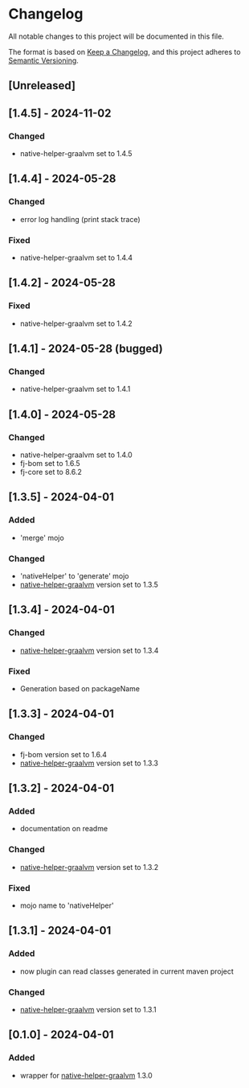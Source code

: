# Changelog

All notable changes to this project will be documented in this file.

The format is based on [Keep a Changelog](https://keepachangelog.com/en/1.1.0/),
and this project adheres to [Semantic Versioning](https://semver.org/spec/v2.0.0.html).

## [Unreleased]

## [1.4.5] - 2024-11-02

### Changed

- native-helper-graalvm set to 1.4.5

## [1.4.4] - 2024-05-28

### Changed

- error log handling (print stack trace)

### Fixed

- native-helper-graalvm set to 1.4.4

## [1.4.2] - 2024-05-28

### Fixed

- native-helper-graalvm set to 1.4.2

## [1.4.1] - 2024-05-28 (bugged)

### Changed

- native-helper-graalvm set to 1.4.1

## [1.4.0] - 2024-05-28

### Changed

- native-helper-graalvm set to 1.4.0
- fj-bom set to 1.6.5
- fj-core set to 8.6.2

## [1.3.5] - 2024-04-01

### Added

- 'merge' mojo

### Changed

- 'nativeHelper' to 'generate' mojo
- [native-helper-graalvm](https://github.com/fugerit-org/native-helper-graalvm/) version set to 1.3.5

## [1.3.4] - 2024-04-01

### Changed

- [native-helper-graalvm](https://github.com/fugerit-org/native-helper-graalvm/) version set to 1.3.4

### Fixed

- Generation based on packageName

## [1.3.3] - 2024-04-01

### Changed

- fj-bom version set to 1.6.4
- [native-helper-graalvm](https://github.com/fugerit-org/native-helper-graalvm/) version set to 1.3.3

## [1.3.2] - 2024-04-01

### Added

- documentation on readme

### Changed

- [native-helper-graalvm](https://github.com/fugerit-org/native-helper-graalvm/) version set to 1.3.2

### Fixed

- mojo name to 'nativeHelper'

## [1.3.1] - 2024-04-01

### Added

- now plugin can read classes generated in current maven project

### Changed

- [native-helper-graalvm](https://github.com/fugerit-org/native-helper-graalvm/) version set to 1.3.1

## [0.1.0] - 2024-04-01

### Added

- wrapper for [native-helper-graalvm](https://github.com/fugerit-org/native-helper-graalvm/) 1.3.0
